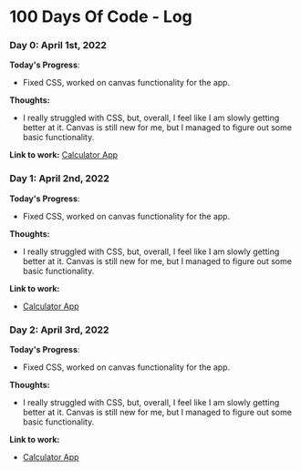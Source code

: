 # 100 Days Of Code - Log

### Day 0: April 1st, 2022 
**Today's Progress**: 
- Fixed CSS, worked on canvas functionality for the app. 

**Thoughts:** 
- I really struggled with CSS, but, overall, I feel like I am slowly getting better at it. Canvas is still new for me, but I managed to figure out some basic functionality.

**Link to work:** [Calculator App](http://www.example.com)

### Day 1: April 2nd, 2022 
**Today's Progress**: 
- Fixed CSS, worked on canvas functionality for the app. 

**Thoughts:** 
- I really struggled with CSS, but, overall, I feel like I am slowly getting better at it. Canvas is still new for me, but I managed to figure out some basic functionality.

**Link to work:**
-  [Calculator App](http://www.example.com)

### Day 2: April 3rd, 2022 
**Today's Progress**: 
- Fixed CSS, worked on canvas functionality for the app. 

**Thoughts:** 
- I really struggled with CSS, but, overall, I feel like I am slowly getting better at it. Canvas is still new for me, but I managed to figure out some basic functionality.

**Link to work:**
-  [Calculator App](http://www.example.com)

